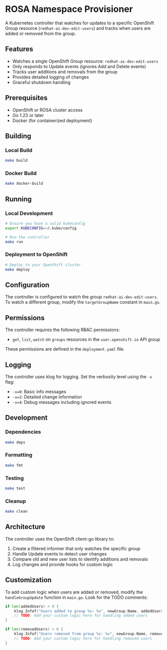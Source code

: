 # ROSA Namespace Provisioner

A Kubernetes controller that watches for updates to a specific OpenShift Group resource (`redhat-ai-dev-edit-users`) and tracks when users are added or removed from the group.

## Features

- Watches a single OpenShift Group resource: `redhat-ai-dev-edit-users`
- Only responds to Update events (ignores Add and Delete events)
- Tracks user additions and removals from the group
- Provides detailed logging of changes
- Graceful shutdown handling

## Prerequisites

- OpenShift or ROSA cluster access
- Go 1.23 or later
- Docker (for containerized deployment)

## Building

### Local Build
```bash
make build
```

### Docker Build
```bash
make docker-build
```

## Running

### Local Development
```bash
# Ensure you have a valid kubeconfig
export KUBECONFIG=~/.kube/config

# Run the controller
make run
```

### Deployment to OpenShift
```bash
# Deploy to your OpenShift cluster
make deploy
```

## Configuration

The controller is configured to watch the group `redhat-ai-dev-edit-users`. To watch a different group, modify the `targetGroupName` constant in `main.go`.

## Permissions

The controller requires the following RBAC permissions:
- `get`, `list`, `watch` on `groups` resources in the `user.openshift.io` API group

These permissions are defined in the `deployment.yaml` file.

## Logging

The controller uses klog for logging. Set the verbosity level using the `-v` flag:
- `-v=0`: Basic info messages
- `-v=2`: Detailed change information
- `-v=4`: Debug messages including ignored events

## Development

### Dependencies
```bash
make deps
```

### Formatting
```bash
make fmt
```

### Testing
```bash
make test
```

### Cleanup
```bash
make clean
```

## Architecture

The controller uses the OpenShift client-go library to:
1. Create a filtered informer that only watches the specific group
2. Handle Update events to detect user changes
3. Compare old and new user lists to identify additions and removals
4. Log changes and provide hooks for custom logic

## Customization

To add custom logic when users are added or removed, modify the `handleGroupUpdate` function in `main.go`. Look for the TODO comments:

```go
if len(addedUsers) > 0 {
    klog.Infof("Users added to group %s: %v", newGroup.Name, addedUsers)
    // TODO: Add your custom logic here for handling added users
}

if len(removedUsers) > 0 {
    klog.Infof("Users removed from group %s: %v", newGroup.Name, removedUsers)
    // TODO: Add your custom logic here for handling removed users
}
```

